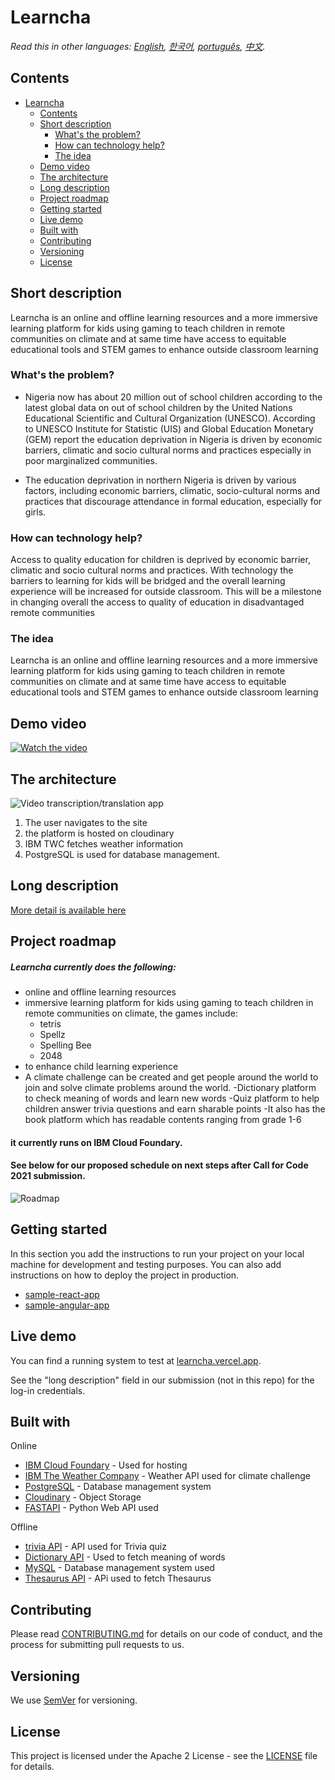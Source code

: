 # Learncha



_Read this in other languages: [English](README.md), [한국어](./docs/README.ko.md), [português](./docs/README.pt_br.md), [中文](./docs/README.zh.md)._ 

## Contents

- [Learncha](#LEARNCHA)
  - [Contents](#contents)
  - [Short description](#short-description)
    - [What's the problem?](#whats-the-problem)
    - [How can technology help?](#how-can-technology-help)
    - [The idea](#the-idea)
  - [Demo video](#demo-video)
  - [The architecture](#the-architecture)
  - [Long description](#long-description)
  - [Project roadmap](#project-roadmap)
  - [Getting started](#getting-started)
  - [Live demo](#live-demo)
  - [Built with](#built-with)
  - [Contributing](#contributing)
  - [Versioning](#versioning)
  - [License](#license)


## Short description
Learncha is an online and offline learning resources and a more immersive learning platform for kids using gaming to teach children in remote communities on climate and at same time have access to equitable educational tools and STEM games to enhance outside classroom learning
### What's the problem?

 - Nigeria now has about 20 million out of school children according to the latest global data on out of school children by the United Nations Educational Scientific and Cultural Organization (UNESCO). According to UNESCO Institute for Statistic (UIS) and Global Education Monetary (GEM) report the education deprivation in Nigeria is driven by economic barriers, climatic and socio cultural norms and practices especially in poor marginalized communities.
 
- The education deprivation in northern Nigeria is driven by various factors, including economic barriers, climatic, socio-cultural norms and practices that 
discourage attendance in formal education, especially for girls.


### How can technology help?

Access to quality education for children is deprived by economic barrier, climatic and socio cultural norms and practices. With technology the barriers to learning for kids will be bridged and the overall learning experience will be increased for outside classroom. This will be a milestone in changing overall the access to quality of education in disadvantaged remote communities

### The idea

Learncha is an online and offline learning resources and a more immersive learning platform for kids using gaming to teach children in remote communities on climate and at same time have access to equitable educational tools and STEM games to enhance outside classroom learning

## Demo video

[![Watch the video](https://raw.githubusercontent.com/Liquid-Prep/Liquid-Prep/main/images/readme/IBM-interview-video-image.png)](https://youtu.be/vOgCOoy_Bx0)

## The architecture

![Video transcription/translation app](https://github.com/CaptRaven/LEARNCHA/blob/main/images/User%20(1).png)

1. The user navigates to the site 
2. the platform is hosted on cloudinary
3. IBM TWC fetches weather information
4. PostgreSQL is used for database management.

## Long description

[More detail is available here](./docs/DESCRIPTION.md)

## Project roadmap

##### Learncha currently does the following:
- online and offline learning resources
- immersive learning platform for kids using gaming to teach children in remote communities on climate,
  the games include:
   - tetris
  - Spellz
  - Spelling Bee
  - 2048
 - to enhance child learning experience
- A climate challenge can be created and get people around the world to join and solve climate problems around the world.
-Dictionary platform to check meaning of words and learn new words
-Quiz platform to help children answer trivia questions and earn sharable points
-It also has the book platform which has readable contents ranging from grade 1-6
#### it currently runs on IBM Cloud Foundary.
#### See below for our proposed schedule on next steps after Call for Code 2021 submission.

![Roadmap](./images/roadmap.png)

## Getting started

In this section you add the instructions to run your project on your local machine for development and testing purposes. You can also add instructions on how to deploy the project in production.

- [sample-react-app](./sample-react-app/)
- [sample-angular-app](./sample-angular-app/)

## Live demo

You can find a running system to test at [learncha.vercel.app](https://learncha.vercel.app).

See the "long description" field in our submission (not in this repo) for the log-in credentials.

## Built with
Online
- [IBM Cloud Foundary](https://www.ibm.com/sa-en/cloud/cloud-foundry) - Used for hosting
- [IBM The Weather Company](https://www.ibm.com/products/weather-company-data-packages) - Weather API used for climate challenge
- [PostgreSQL](https://www.postgresql.org/) - Database management system
- [Cloudinary](https://cloudinary.com/documentation) - Object Storage
- [FASTAPI](https://fastapi.tiangolo.com/) - Python Web API used 

Offline
- [trivia API](https://the-trivia-api.com/) - API used for Trivia quiz
- [Dictionary API](https://api.dictionaryapi.dev/api/v2/entries/en/word) - Used to fetch meaning of words
- [MySQL]() - Database management system used
- [Thesaurus API](https://api.api-ninjas.com/v1/thesaurus?word=<word>) - APi used to fetch Thesaurus

## Contributing

Please read [CONTRIBUTING.md](CONTRIBUTING.md) for details on our code of conduct, and the process for submitting pull requests to us.

## Versioning

We use [SemVer](http://semver.org/) for versioning.





## License

This project is licensed under the Apache 2 License - see the [LICENSE](LICENSE) file for details.

